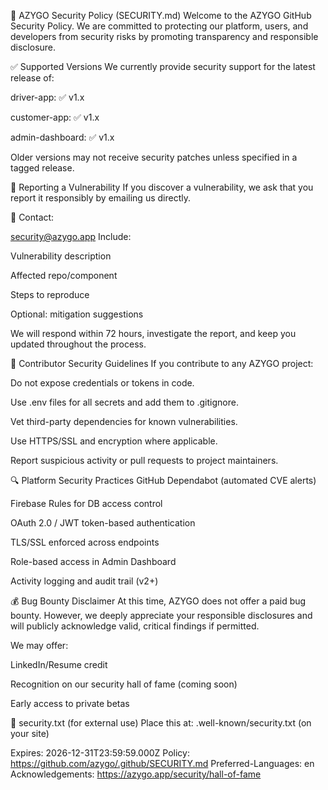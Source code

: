 🔐 AZYGO Security Policy (SECURITY.md)
Welcome to the AZYGO GitHub Security Policy. We are committed to protecting our platform, users, and developers from security risks by promoting transparency and responsible disclosure.

✅ Supported Versions
We currently provide security support for the latest release of:

driver-app: ✅ v1.x

customer-app: ✅ v1.x

admin-dashboard: ✅ v1.x

Older versions may not receive security patches unless specified in a tagged release.

📣 Reporting a Vulnerability
If you discover a vulnerability, we ask that you report it responsibly by emailing us directly.

📧 Contact:

security@azygo.app
Include:

Vulnerability description

Affected repo/component

Steps to reproduce

Optional: mitigation suggestions

We will respond within 72 hours, investigate the report, and keep you updated throughout the process.

👥 Contributor Security Guidelines
If you contribute to any AZYGO project:

Do not expose credentials or tokens in code.

Use .env files for all secrets and add them to .gitignore.

Vet third-party dependencies for known vulnerabilities.

Use HTTPS/SSL and encryption where applicable.

Report suspicious activity or pull requests to project maintainers.

🔍 Platform Security Practices
GitHub Dependabot (automated CVE alerts)

Firebase Rules for DB access control

OAuth 2.0 / JWT token-based authentication

TLS/SSL enforced across endpoints

Role-based access in Admin Dashboard

Activity logging and audit trail (v2+)

💰 Bug Bounty Disclaimer
At this time, AZYGO does not offer a paid bug bounty. However, we deeply appreciate your responsible disclosures and will publicly acknowledge valid, critical findings if permitted.

We may offer:

LinkedIn/Resume credit

Recognition on our security hall of fame (coming soon)

Early access to private betas

📄 security.txt (for external use)
Place this at: .well-known/security.txt (on your site)


Expires: 2026-12-31T23:59:59.000Z
Policy: https://github.com/azygo/.github/SECURITY.md
Preferred-Languages: en
Acknowledgements: https://azygo.app/security/hall-of-fame
